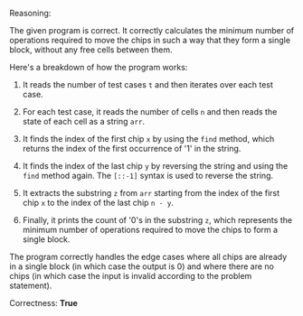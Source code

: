 Reasoning: 

The given program is correct. It correctly calculates the minimum number of operations required to move the chips in such a way that they form a single block, without any free cells between them.

Here's a breakdown of how the program works:

1. It reads the number of test cases `t` and then iterates over each test case.

2. For each test case, it reads the number of cells `n` and then reads the state of each cell as a string `arr`.

3. It finds the index of the first chip `x` by using the `find` method, which returns the index of the first occurrence of '1' in the string.

4. It finds the index of the last chip `y` by reversing the string and using the `find` method again. The `[::-1]` syntax is used to reverse the string.

5. It extracts the substring `z` from `arr` starting from the index of the first chip `x` to the index of the last chip `n - y`.

6. Finally, it prints the count of '0's in the substring `z`, which represents the minimum number of operations required to move the chips to form a single block.

The program correctly handles the edge cases where all chips are already in a single block (in which case the output is 0) and where there are no chips (in which case the input is invalid according to the problem statement).

Correctness: **True**